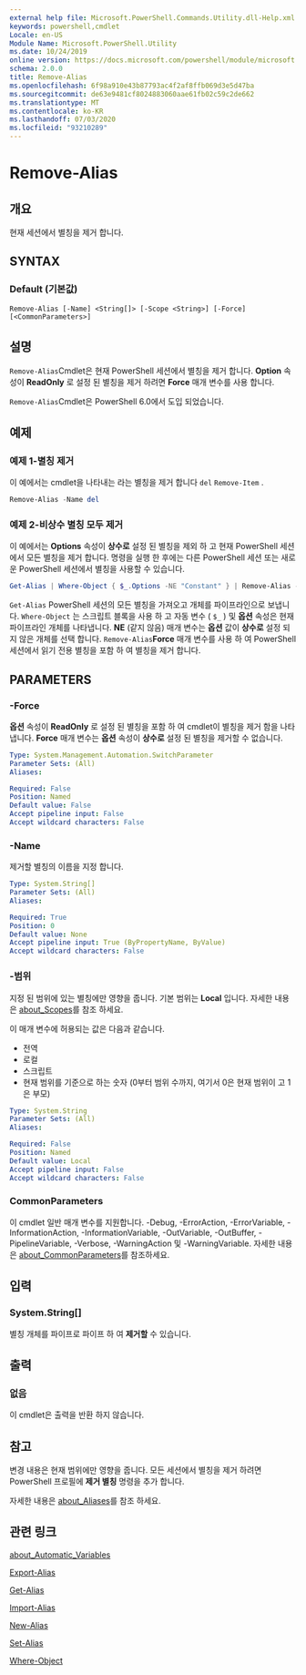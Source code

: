 ```yaml
---
external help file: Microsoft.PowerShell.Commands.Utility.dll-Help.xml
keywords: powershell,cmdlet
Locale: en-US
Module Name: Microsoft.PowerShell.Utility
ms.date: 10/24/2019
online version: https://docs.microsoft.com/powershell/module/microsoft.powershell.utility/remove-alias?view=powershell-7&WT.mc_id=ps-gethelp
schema: 2.0.0
title: Remove-Alias
ms.openlocfilehash: 6f98a910e43b87793ac4f2af8ffb069d3e5d47ba
ms.sourcegitcommit: de63e9481cf8024883060aae61fb02c59c2de662
ms.translationtype: MT
ms.contentlocale: ko-KR
ms.lasthandoff: 07/03/2020
ms.locfileid: "93210289"
---
```

# Remove-Alias

## 개요
현재 세션에서 별칭을 제거 합니다.

## SYNTAX

### Default (기본값)

```
Remove-Alias [-Name] <String[]> [-Scope <String>] [-Force] [<CommonParameters>]
```

## 설명

`Remove-Alias`Cmdlet은 현재 PowerShell 세션에서 별칭을 제거 합니다. **Option** 속성이 **ReadOnly** 로 설정 된 별칭을 제거 하려면 **Force** 매개 변수를 사용 합니다.

`Remove-Alias`Cmdlet은 PowerShell 6.0에서 도입 되었습니다.

## 예제

### 예제 1-별칭 제거

이 예에서는 cmdlet을 나타내는 라는 별칭을 제거 합니다 `del` `Remove-Item` .

```powershell
Remove-Alias -Name del
```

### 예제 2-비상수 별칭 모두 제거

이 예에서는 **Options** 속성이 **상수로** 설정 된 별칭을 제외 하 고 현재 PowerShell 세션에서 모든 별칭을 제거 합니다. 명령을 실행 한 후에는 다른 PowerShell 세션 또는 새로운 PowerShell 세션에서 별칭을 사용할 수 있습니다.

```powershell
Get-Alias | Where-Object { $_.Options -NE "Constant" } | Remove-Alias -Force
```

`Get-Alias` PowerShell 세션의 모든 별칭을 가져오고 개체를 파이프라인으로 보냅니다.
`Where-Object` 는 스크립트 블록을 사용 하 고 자동 변수 ( `$_` ) 및 **옵션** 속성은 현재 파이프라인 개체를 나타냅니다. **NE** (같지 않음) 매개 변수는 **옵션** 값이 **상수로** 설정 되지 않은 개체를 선택 합니다. `Remove-Alias`**Force** 매개 변수를 사용 하 여 PowerShell 세션에서 읽기 전용 별칭을 포함 하 여 별칭을 제거 합니다.

## PARAMETERS

### -Force

**옵션** 속성이 **ReadOnly** 로 설정 된 별칭을 포함 하 여 cmdlet이 별칭을 제거 함을 나타냅니다. **Force** 매개 변수는 **옵션** 속성이 **상수로** 설정 된 별칭을 제거할 수 없습니다.

```yaml
Type: System.Management.Automation.SwitchParameter
Parameter Sets: (All)
Aliases:

Required: False
Position: Named
Default value: False
Accept pipeline input: False
Accept wildcard characters: False
```

### -Name

제거할 별칭의 이름을 지정 합니다.

```yaml
Type: System.String[]
Parameter Sets: (All)
Aliases:

Required: True
Position: 0
Default value: None
Accept pipeline input: True (ByPropertyName, ByValue)
Accept wildcard characters: False
```

### -범위

지정 된 범위에 있는 별칭에만 영향을 줍니다. 기본 범위는 **Local** 입니다. 자세한 내용은 [about_Scopes](../microsoft.powershell.core/about/about_scopes.md)를 참조 하세요.

이 매개 변수에 허용되는 값은 다음과 같습니다.

- 전역
- 로컬
- 스크립트
- 현재 범위를 기준으로 하는 숫자 (0부터 범위 수까지, 여기서 0은 현재 범위이 고 1은 부모)

```yaml
Type: System.String
Parameter Sets: (All)
Aliases:

Required: False
Position: Named
Default value: Local
Accept pipeline input: False
Accept wildcard characters: False
```

### CommonParameters

이 cmdlet 일반 매개 변수를 지원합니다. -Debug, -ErrorAction, -ErrorVariable, -InformationAction, -InformationVariable, -OutVariable, -OutBuffer, -PipelineVariable, -Verbose, -WarningAction 및 -WarningVariable. 자세한 내용은 [about_CommonParameters](https://go.microsoft.com/fwlink/?LinkID=113216)를 참조하세요.

## 입력

### System.String[]

별칭 개체를 파이프로 파이프 하 여 **제거할** 수 있습니다.

## 출력

### 없음

이 cmdlet은 출력을 반환 하지 않습니다.

## 참고

변경 내용은 현재 범위에만 영향을 줍니다. 모든 세션에서 별칭을 제거 하려면 PowerShell 프로필에 **제거 별칭** 명령을 추가 합니다.

자세한 내용은 [about_Aliases](../microsoft.powershell.core/about/about_aliases.md)를 참조 하세요.

## 관련 링크

[about_Automatic_Variables](../Microsoft.PowerShell.Core/About/about_Automatic_Variables.md)

[Export-Alias](Export-Alias.md)

[Get-Alias](Get-Alias.md)

[Import-Alias](Import-Alias.md)

[New-Alias](New-Alias.md)

[Set-Alias](Set-Alias.md)

[Where-Object](../Microsoft.PowerShell.Core/Where-Object.md)
